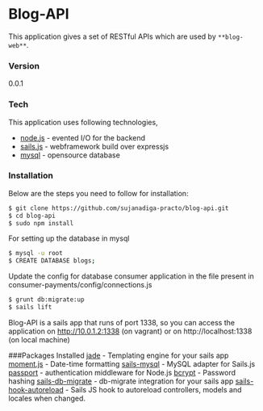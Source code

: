 # Blog-API

This application gives a set of RESTful APIs which are used by `**blog-web**`.

### Version
0.0.1

### Tech
This application uses following technologies,
* [node.js](https://nodejs.org/en/) - evented I/O for the backend
* [sails.js](http://sailsjs.org/) - webframework build over expressjs
* [mysql](https://www.mysql.com) - opensource database

### Installation
Below are the steps you need to follow for installation:

```sh
$ git clone https://github.com/sujanadiga-practo/blog-api.git
$ cd blog-api
$ sudo npm install
```

For setting up the database in mysql
```sh
$ mysql -u root
$ CREATE DATABASE blogs;
```

Update the config for database consumer application in the file present in consumer-payments/config/connections.js
```sh
$ grunt db:migrate:up
$ sails lift
```

Blog-API is a sails app that runs of port 1338, so you can access the application on http://10.0.1.2:1338 (on vagrant) or on http://localhost:1338 (on local machine)

###Packages Installed
[jade](http://jade-lang.com/) - Templating engine for your sails app
[moment.js](http://momentjs.com/) - Date-time formatting
[sails-mysql](https://github.com/balderdashy/sails-mysql) - MySQL adapter for Sails.js
[passport](http://passportjs.org/) - authentication middleware for Node.js
[bcrypt](https://www.npmjs.com/package/bcrypt) - Password hashing
[sails-db-migrate](https://github.com/building5/sails-db-migrate) - db-migrate integration for your sails app
[sails-hook-autoreload](https://github.com/sgress454/sails-hook-autoreload) - Sails JS hook to autoreload controllers, models and locales when changed.